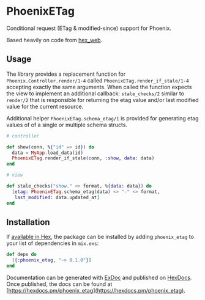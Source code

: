 # PhoenixETag

Conditional request (ETag & modified-since) support for Phoenix.

Based heavily on code from [hex_web](https://github.com/hexpm/hex_web).

## Usage

The library provides a replacement function for `Phoenix.Controller.render/1-4`
called `PhoenixETag.render_if_stale/1-4` accepting exactly the same arguments.
When called the function expects the view to implement an additional callback:
`stale_checks/2` similar to `render/2` that is responsible for returning the
etag value and/or last modified value for the current resource.

Additional helper `PhoenixETag.schema_etag/1` is provided for generating etag
values of of a single or multiple schema structs.

```elixir
# controller

def show(conn, %{"id" => id}) do
  data = MyApp.load_data(id)
  PhoenixETag.render_if_stale(conn, :show, data: data)
end

# view

def stale_checks("show." <> format, %{data: data}) do
  [etag: PhoenixETag.schema_etag(data) <> "-" <> format, 
   last_modified: data.updated_at]
end
```

## Installation

If [available in Hex](https://hex.pm/docs/publish), the package can be installed
by adding `phoenix_etag` to your list of dependencies in `mix.exs`:

```elixir
def deps do
  [{:phoenix_etag, "~> 0.1.0"}]
end
```

Documentation can be generated with [ExDoc](https://github.com/elixir-lang/ex_doc)
and published on [HexDocs](https://hexdocs.pm). Once published, the docs can
be found at [https://hexdocs.pm/phoenix_etag](https://hexdocs.pm/phoenix_etag).

